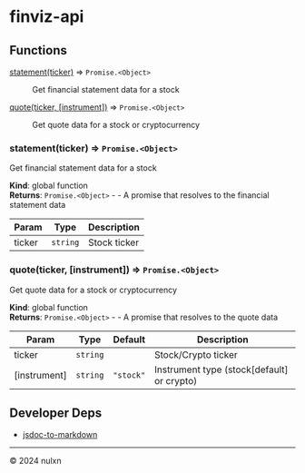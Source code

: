 # finviz-api

## Functions

<dl>
<dt><a href="#statement">statement(ticker)</a> ⇒ <code>Promise.&lt;Object&gt;</code></dt>
<dd><p>Get financial statement data for a stock</p>
</dd>
<dt><a href="#quote">quote(ticker, [instrument])</a> ⇒ <code>Promise.&lt;Object&gt;</code></dt>
<dd><p>Get quote data for a stock or cryptocurrency</p>
</dd>
</dl>

<a name="statement"></a>

### statement(ticker) ⇒ <code>Promise.&lt;Object&gt;</code>

Get financial statement data for a stock

**Kind**: global function  
**Returns**: <code>Promise.&lt;Object&gt;</code> - - A promise that resolves to the financial statement data

| Param  | Type                | Description  |
| ------ | ------------------- | ------------ |
| ticker | <code>string</code> | Stock ticker |

<a name="quote"></a>

### quote(ticker, [instrument]) ⇒ <code>Promise.&lt;Object&gt;</code>

Get quote data for a stock or cryptocurrency

**Kind**: global function  
**Returns**: <code>Promise.&lt;Object&gt;</code> - - A promise that resolves to the quote data

| Param        | Type                | Default                        | Description                                |
| ------------ | ------------------- | ------------------------------ | ------------------------------------------ |
| ticker       | <code>string</code> |                                | Stock/Crypto ticker                        |
| [instrument] | <code>string</code> | <code>&quot;stock&quot;</code> | Instrument type (stock[default] or crypto) |

## Developer Deps

- [jsdoc-to-markdown](https://www.npmjs.com/package/jsdoc-to-markdown)

---

© 2024 nulxn
